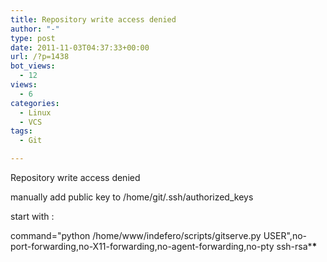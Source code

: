 ```yaml
---
title: Repository write access denied
author: "-"
type: post
date: 2011-11-03T04:37:33+00:00
url: /?p=1438
bot_views:
  - 12
views:
  - 6
categories:
  - Linux
  - VCS
tags:
  - Git

---
```

Repository write access denied

manually add public key to /home/git/.ssh/authorized_keys

start with :

command="python /home/www/indefero/scripts/gitserve.py USER",no-port-forwarding,no-X11-forwarding,no-agent-forwarding,no-pty ssh-rsa\***\***